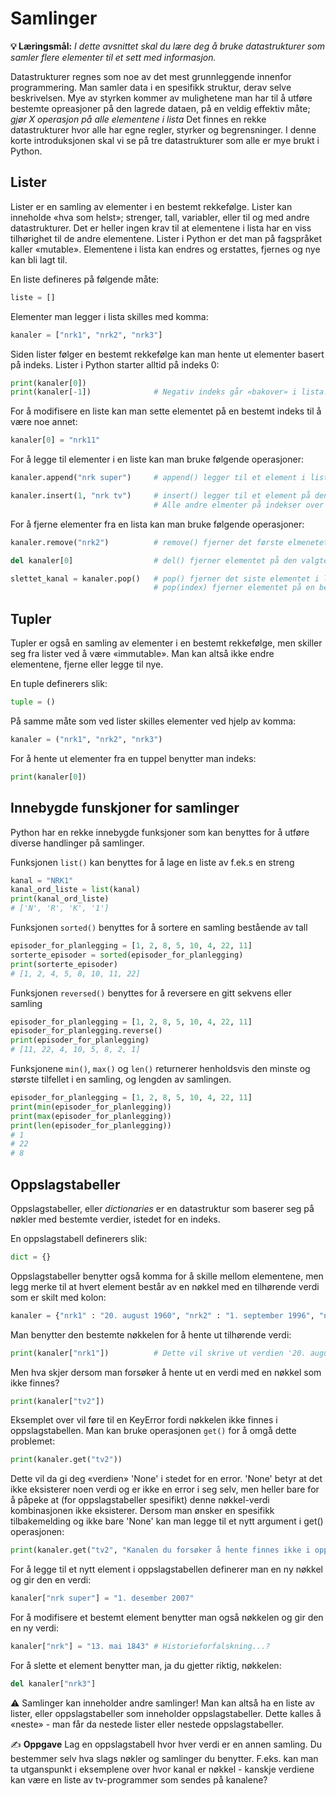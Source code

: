 Samlinger
=========
**💡 Læringsmål:** _I dette avsnittet skal du lære deg å bruke datastrukturer som samler flere elementer til et sett med informasjon._

Datastrukturer regnes som noe av det mest grunnleggende innenfor programmering. Man samler data i en spesifikk struktur, derav selve beskrivelsen. 
Mye av styrken kommer av mulighetene man har til å utføre bestemte opreasjoner på den lagrede dataen, på en veldig effektiv måte; _gjør X operasjon på alle elementene i lista_
Det finnes en rekke datastrukturer hvor alle har egne regler, styrker og begrensninger. I denne korte introduksjonen skal vi se på tre datastrukturer som alle er mye brukt i Python.

## Lister

Lister er en samling av elementer i en bestemt rekkefølge. Lister kan inneholde «hva som helst»; strenger, tall, variabler, eller til og med andre datastrukturer.
Det er heller ingen krav til at elementene i lista har en viss tilhørighet til de andre elementene.
Lister i Python er det man på fagspråket kaller «mutable». Elementene i lista kan endres og erstattes, fjernes og nye kan bli lagt til.

En liste defineres på følgende måte:

```python
liste = []
```

Elementer man legger i lista skilles med komma:

```python
kanaler = ["nrk1", "nrk2", "nrk3"]
```

Siden lister følger en bestemt rekkefølge kan man hente ut elementer basert på indeks. Lister i Python starter alltid på indeks 0:

```python
print(kanaler[0])
print(kanaler[-1])              # Negativ indeks går «bakover» i lista. -1 vil hente ut det siste elementet
```

For å modifisere en liste kan man sette elementet på en bestemt indeks til å være noe annet:

```python
kanaler[0] = "nrk11"
```

For å legge til elementer i en liste kan man bruke følgende operasjoner:

```python
kanaler.append("nrk super")     # append() legger til et element i lista. Elementet blir lagt til helt sist i lista

kanaler.insert(1, "nrk tv")     # insert() legger til et element på den valgte indeksen.
                                # Alle andre elmenter på indekser over valgte indeks flyttes «ett steg til høyre»
```

For å fjerne elementer fra en lista kan man bruke følgende operasjoner:
```python
kanaler.remove("nrk2")          # remove() fjerner det første elmenetet som matcher den valgte verdien

del kanaler[0]                  # del() fjerner elementet på den valgte indeksen

slettet_kanal = kanaler.pop()   # pop() fjerner det siste elementet i lista og lar deg «ta vare på verdien»
                                # pop(index) fjerner elementet på en bestemt indeks
```


## Tupler

Tupler er også en samling av elementer i en bestemt rekkefølge, men skiller seg fra lister ved å være «immutable». Man kan altså ikke endre elementene, fjerne eller legge til nye.

En tuple definerers slik:

```python
tuple = ()
```

På samme måte som ved lister skilles elementer ved hjelp av komma:

```python
kanaler = ("nrk1", "nrk2", "nrk3")
```

For å hente ut elementer fra en tuppel benytter man indeks:

```python
print(kanaler[0])
```

## Innebygde funskjoner for samlinger
Python har en rekke innebygde funksjoner som kan benyttes for å utføre diverse handlinger på samlinger.

Funksjonen `list()` kan benyttes for å lage en liste av f.ek.s en streng
```python
kanal = "NRK1"
kanal_ord_liste = list(kanal)
print(kanal_ord_liste)
# ['N', 'R', 'K', '1']
```

Funksjonen `sorted()` benyttes for å sortere en samling bestående av tall
```python
episoder_for_planlegging = [1, 2, 8, 5, 10, 4, 22, 11]
sorterte_episoder = sorted(episoder_for_planlegging)
print(sorterte_episoder)
# [1, 2, 4, 5, 8, 10, 11, 22]
```

Funksjonen `reversed()` benyttes for å reversere en gitt sekvens eller samling
```python
episoder_for_planlegging = [1, 2, 8, 5, 10, 4, 22, 11]
episoder_for_planlegging.reverse()
print(episoder_for_planlegging)
# [11, 22, 4, 10, 5, 8, 2, 1]
```

Funksjonene `min()`, `max()` og `len()` returnerer henholdsvis den minste og største tilfellet i en samling, og lengden av samlingen.
```python
episoder_for_planlegging = [1, 2, 8, 5, 10, 4, 22, 11]
print(min(episoder_for_planlegging))
print(max(episoder_for_planlegging))
print(len(episoder_for_planlegging))
# 1
# 22
# 8
```

## Oppslagstabeller

Oppslagstabeller, eller _dictionaries_ er en datastruktur som baserer seg på nøkler med bestemte verdier, istedet for en indeks. 

En oppslagstabell definerers slik:

```python
dict = {}
```

Oppslagstabeller benytter også komma for å skille mellom elementene, men legg merke til at hvert element består av en nøkkel med en tilhørende verdi som er skilt med kolon:

```python
kanaler = {"nrk1" : "20. august 1960", "nrk2" : "1. september 1996", "nrk3" : "3. september 2007"}
```

Man benytter den bestemte nøkkelen for å hente ut tilhørende verdi:

```python
print(kanaler["nrk1"])          # Dette vil skrive ut verdien '20. august 1960'
```

Men hva skjer dersom man forsøker å hente ut en verdi med en nøkkel som ikke finnes?

```python
print(kanaler["tv2"])
```

Eksemplet over vil føre til en KeyError fordi nøkkelen ikke finnes i oppslagstabellen.
Man kan bruke operasjonen `get()` for å omgå dette problemet:

```python
print(kanaler.get("tv2"))
```

Dette vil da gi deg «verdien» 'None' i stedet for en error. 'None' betyr at det ikke eksisterer noen verdi og er ikke en error i seg selv, men heller bare for å påpeke at (for oppslagstabeller spesifikt) denne nøkkel-verdi kombinasjonen ikke eksisterer.
Dersom man ønsker en spesifikk tilbakemelding og ikke bare 'None' kan man legge til et nytt argument i get() operasjonen:

```python
print(kanaler.get("tv2", "Kanalen du forsøker å hente finnes ikke i oppslagstabellen"))
```

For å legge til et nytt element i oppslagstabellen definerer man en ny nøkkel og gir den en verdi:

```python
kanaler["nrk super"] = "1. desember 2007"
```

For å modifisere et bestemt element benytter man også nøkkelen og gir den en ny verdi:

```python
kanaler["nrk"] = "13. mai 1843" # Historieforfalskning...?
```

For å slette et element benytter man, ja du gjetter riktig, nøkkelen:

```python
del kanaler["nrk3"]
```

⚠️ Samlinger kan inneholder andre samlinger! Man kan altså ha en liste av lister, eller oppslagstabeller som inneholder oppslagstabeller. Dette kalles å «neste» - man får da nestede lister eller nestede oppslagstabeller.

✍️ **Oppgave** Lag en oppslagstabell hvor hver verdi er en annen samling. Du bestemmer selv hva slags nøkler og samlinger du benytter.
F.eks. kan man ta utganspunkt i eksemplene over hvor kanal er nøkkel - kanskje verdiene kan være en liste av tv-programmer som sendes på kanalene?